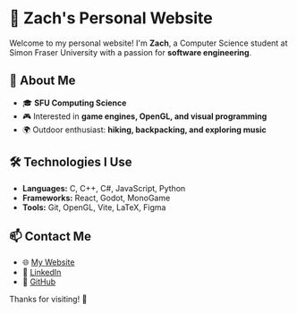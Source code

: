 # 🚀 Zach's Personal Website  

Welcome to my personal website! I'm **Zach**, a Computer Science student at Simon Fraser University with a passion for **software engineering**.

## 🔹 About Me  
- 🎓 **SFU Computing Science**
- 🎮 Interested in **game engines, OpenGL, and visual programming**
- 🌍 Outdoor enthusiast: **hiking, backpacking, and exploring music**

## 🛠️ Technologies I Use  
- **Languages:** C, C++, C#, JavaScript, Python  
- **Frameworks:** React, Godot, MonoGame  
- **Tools:** Git, OpenGL, Vite, LaTeX, Figma  

## 📫 Contact Me  
- 🌐 [My Website](https://zschuler.github.io/)  
- 💼 [LinkedIn](https://www.linkedin.com/in/zacharyschuler/)  
- 🐙 [GitHub](https://github.com/ZSchuler)  

Thanks for visiting! 🚀
